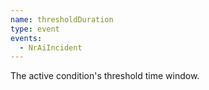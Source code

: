 ```yaml
---
name: thresholdDuration
type: event
events:
  - NrAiIncident
---
```


The active condition's threshold time window.